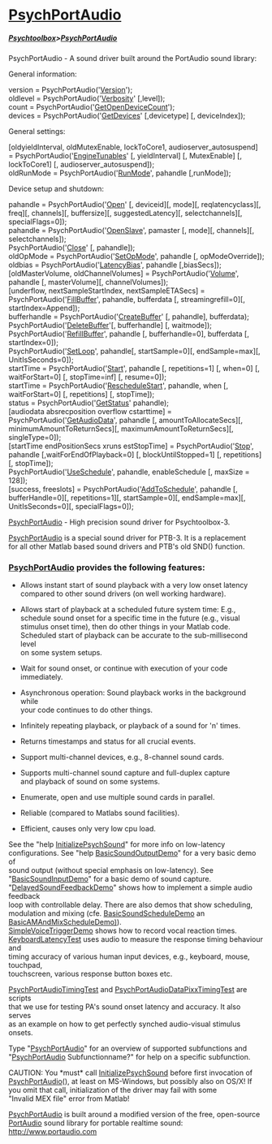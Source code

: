 # [PsychPortAudio](PsychPortAudio)
##### [Psychtoolbox](Psychtoolbox)>[PsychPortAudio](PsychPortAudio)

PsychPortAudio - A sound driver built around the PortAudio sound library:  
  
  
General information:  
  
version = PsychPortAudio('[Version](PsychPortAudio-Version)');  
oldlevel = PsychPortAudio('[Verbosity](PsychPortAudio-Verbosity)' [,level]);  
count = PsychPortAudio('[GetOpenDeviceCount](PsychPortAudio-GetOpenDeviceCount)');  
devices = PsychPortAudio('[GetDevices](PsychPortAudio-GetDevices)' [,devicetype] [, deviceIndex]);  
  
General settings:  
  
[oldyieldInterval, oldMutexEnable, lockToCore1, audioserver_autosuspend] = PsychPortAudio('[EngineTunables](PsychPortAudio-EngineTunables)' [, yieldInterval] [, MutexEnable] [, lockToCore1] [, audioserver_autosuspend]);  
oldRunMode = PsychPortAudio('[RunMode](PsychPortAudio-RunMode)', pahandle [,runMode]);  
  
  
Device setup and shutdown:  
  
pahandle = PsychPortAudio('[Open](PsychPortAudio-Open)' [, deviceid][, mode][, reqlatencyclass][, freq][, channels][, buffersize][, suggestedLatency][, selectchannels][, specialFlags=0]);  
pahandle = PsychPortAudio('[OpenSlave](PsychPortAudio-OpenSlave)', pamaster [, mode][, channels][, selectchannels]);  
PsychPortAudio('[Close](PsychPortAudio-Close)' [, pahandle]);  
oldOpMode = PsychPortAudio('[SetOpMode](PsychPortAudio-SetOpMode)', pahandle [, opModeOverride]);  
oldbias = PsychPortAudio('[LatencyBias](PsychPortAudio-LatencyBias)', pahandle [,biasSecs]);  
[oldMasterVolume, oldChannelVolumes] = PsychPortAudio('[Volume](PsychPortAudio-Volume)', pahandle [, masterVolume][, channelVolumes]);  
[underflow, nextSampleStartIndex, nextSampleETASecs] = PsychPortAudio('[FillBuffer](PsychPortAudio-FillBuffer)', pahandle, bufferdata [, streamingrefill=0][, startIndex=Append]);  
bufferhandle = PsychPortAudio('[CreateBuffer](PsychPortAudio-CreateBuffer)' [, pahandle], bufferdata);  
PsychPortAudio('[DeleteBuffer](PsychPortAudio-DeleteBuffer)'[, bufferhandle] [, waitmode]);  
PsychPortAudio('[RefillBuffer](PsychPortAudio-RefillBuffer)', pahandle [, bufferhandle=0], bufferdata [, startIndex=0]);  
PsychPortAudio('[SetLoop](PsychPortAudio-SetLoop)', pahandle[, startSample=0][, endSample=max][, UnitIsSeconds=0]);  
startTime = PsychPortAudio('[Start](PsychPortAudio-Start)', pahandle [, repetitions=1] [, when=0] [, waitForStart=0] [, stopTime=inf] [, resume=0]);  
startTime = PsychPortAudio('[RescheduleStart](PsychPortAudio-RescheduleStart)', pahandle, when [, waitForStart=0] [, repetitions] [, stopTime]);  
status = PsychPortAudio('[GetStatus](PsychPortAudio-GetStatus)' pahandle);  
[audiodata absrecposition overflow cstarttime] = PsychPortAudio('[GetAudioData](PsychPortAudio-GetAudioData)', pahandle [, amountToAllocateSecs][, minimumAmountToReturnSecs][, maximumAmountToReturnSecs][, singleType=0]);  
[startTime endPositionSecs xruns estStopTime] = PsychPortAudio('[Stop](PsychPortAudio-Stop)', pahandle [,waitForEndOfPlayback=0] [, blockUntilStopped=1] [, repetitions] [, stopTime]);  
PsychPortAudio('[UseSchedule](PsychPortAudio-UseSchedule)', pahandle, enableSchedule [, maxSize = 128]);  
[success, freeslots] = PsychPortAudio('[AddToSchedule](PsychPortAudio-AddToSchedule)', pahandle [, bufferHandle=0][, repetitions=1][, startSample=0][, endSample=max][, UnitIsSeconds=0][, specialFlags=0]);  
  

 [PsychPortAudio](PsychPortAudio) - High precision sound driver for Psychtoolbox-3.  
  
 [PsychPortAudio](PsychPortAudio) is a special sound driver for PTB-3. It is a replacement  
 for all other Matlab based sound drivers and PTB's old SND() function.  
  
###  [PsychPortAudio](PsychPortAudio) provides the following features:  
  
 - Allows instant start of sound playback with a very low onset latency  
   compared to other sound drivers (on well working hardware).  
  
 - Allows start of playback at a scheduled future system time: E.g.,  
   schedule sound onset for a specific time in the future (e.g., visual  
   stimulus onset time), then do other things in your Matlab code.  
   Scheduled start of playback can be accurate to the sub-millisecond level  
   on some system setups.  
  
 - Wait for sound onset, or continue with execution of your code  
   immediately.  
  
 - Asynchronous operation: Sound playback works in the background while  
   your code continues to do other things.  
  
 - Infinitely repeating playback, or playback of a sound for 'n' times.  
  
 - Returns timestamps and status for all crucial events.  
  
 - Support multi-channel devices, e.g., 8-channel sound cards.  
  
 - Supports multi-channel sound capture and full-duplex capture  
   and playback of sound on some systems.  
  
 - Enumerate, open and use multiple sound cards in parallel.  
  
 - Reliable (compared to Matlabs sound facilities).  
  
 - Efficient, causes only very low cpu load.  
  
 See the "help [InitializePsychSound](InitializePsychSound)" for more info on low-latency  
 configurations. See "help [BasicSoundOutputDemo](BasicSoundOutputDemo)" for a very basic demo of  
 sound output (without special emphasis on low-latency). See  
 "[BasicSoundInputDemo](BasicSoundInputDemo)" for a basic demo of sound capture.  
 "[DelayedSoundFeedbackDemo](DelayedSoundFeedbackDemo)" shows how to implement a simple audio feedback  
 loop with controllable delay. There are also demos that show scheduling,  
 modulation and mixing (cfe. [BasicSoundScheduleDemo](BasicSoundScheduleDemo) an [BasicAMAndMixScheduleDemo)](BasicAMAndMixScheduleDemo)).  
 [SimpleVoiceTriggerDemo](SimpleVoiceTriggerDemo) shows how to record vocal reaction times.  
 [KeyboardLatencyTest](KeyboardLatencyTest) uses audio to measure the response timing behaviour and  
 timing accuracy of various human input devices, e.g., keyboard, mouse, touchpad,  
 touchscreen, various response button boxes etc.  
  
 [PsychPortAudioTimingTest](PsychPortAudioTimingTest) and [PsychPortAudioDataPixxTimingTest](PsychPortAudioDataPixxTimingTest) are scripts  
 that we use for testing PA's sound onset latency and accuracy. It also serves  
 as an example on how to get perfectly synched audio-visual stimulus onsets.  
  
 Type "[PsychPortAudio](PsychPortAudio)" for an overview of supported subfunctions and  
 "[PsychPortAudio](PsychPortAudio) Subfunctionname?" for help on a specific subfunction.  
  
 CAUTION: You \*must\* call [InitializePsychSound](InitializePsychSound) before first invocation of  
 [PsychPortAudio](PsychPortAudio)(), at least on MS-Windows, but possibly also on OS/X! If  
 you omit that call, initialization of the driver may fail with some  
 "Invalid MEX file" error from Matlab!  
  
  
 [PsychPortAudio](PsychPortAudio) is built around a modified version of the free, open-source  
 [PortAudio](PortAudio) sound library for portable realtime sound: http://www.portaudio.com  
  


